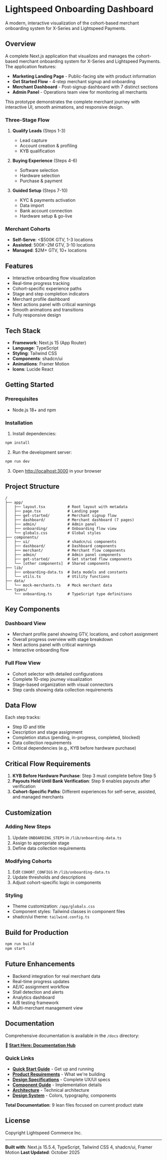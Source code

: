 # Lightspeed Onboarding Dashboard

A modern, interactive visualization of the cohort-based merchant onboarding system for X-Series and Lightspeed Payments.

## Overview

A complete Next.js application that visualizes and manages the cohort-based merchant onboarding system for X-Series and Lightspeed Payments. The application features:

- **Marketing Landing Page** - Public-facing site with product information
- **Get Started Flow** - 4-step merchant signup and onboarding
- **Merchant Dashboard** - Post-signup dashboard with 7 distinct sections
- **Admin Panel** - Operations team view for monitoring all merchants

This prototype demonstrates the complete merchant journey with interactive UI, smooth animations, and responsive design.

### Three-Stage Flow

1. **Qualify Leads** (Steps 1-3)
   - Lead capture
   - Account creation & profiling
   - KYB qualification

2. **Buying Experience** (Steps 4-6)
   - Software selection
   - Hardware selection
   - Purchase & payment

3. **Guided Setup** (Steps 7-10)
   - KYC & payments activation
   - Data import
   - Bank account connection
   - Hardware setup & go-live

### Merchant Cohorts

- **Self-Serve**: <$500K GTV, 1-3 locations
- **Assisted**: $500K-$2M GTV, 3-10 locations
- **Managed**: $2M+ GTV, 10+ locations

## Features

- Interactive onboarding flow visualization
- Real-time progress tracking
- Cohort-specific experience paths
- Stage and step completion indicators
- Merchant profile dashboard
- Next actions panel with critical warnings
- Smooth animations and transitions
- Fully responsive design

## Tech Stack

- **Framework**: Next.js 15 (App Router)
- **Language**: TypeScript
- **Styling**: Tailwind CSS
- **Components**: shadcn/ui
- **Animations**: Framer Motion
- **Icons**: Lucide React

## Getting Started

### Prerequisites

- Node.js 18+ and npm

### Installation

1. Install dependencies:
```bash
npm install
```

2. Run the development server:
```bash
npm run dev
```

3. Open [http://localhost:3000](http://localhost:3000) in your browser

## Project Structure

```
/
├── app/
│   ├── layout.tsx          # Root layout with metadata
│   ├── page.tsx            # Landing page
│   ├── get-started/        # Merchant signup flow
│   ├── dashboard/          # Merchant dashboard (7 pages)
│   ├── admin/              # Admin panel
│   ├── onboarding/         # Onboarding flow view
│   └── globals.css         # Global styles
├── components/
│   ├── ui/                 # shadcn/ui components
│   ├── dashboard/          # Dashboard components
│   ├── merchant/           # Merchant flow components
│   ├── admin/              # Admin panel components
│   ├── get-started/        # Get started flow components
│   └── [other components]  # Shared components
├── lib/
│   ├── onboarding-data.ts  # Data models and constants
│   └── utils.ts            # Utility functions
├── data/
│   └── mock-merchants.ts   # Mock merchant data
└── types/
    └── onboarding.ts       # TypeScript type definitions
```

## Key Components

### Dashboard View
- Merchant profile panel showing GTV, locations, and cohort assignment
- Overall progress overview with stage breakdown
- Next actions panel with critical warnings
- Interactive onboarding flow

### Full Flow View
- Cohort selector with detailed configurations
- Complete 10-step journey visualization
- Stage-based organization with visual connectors
- Step cards showing data collection requirements

## Data Flow

Each step tracks:
- Step ID and title
- Description and stage assignment
- Completion status (pending, in-progress, completed, blocked)
- Data collection requirements
- Critical dependencies (e.g., KYB before hardware purchase)

## Critical Flow Requirements

1. **KYB Before Hardware Purchase**: Step 3 must complete before Step 5
2. **Payouts Held Until Bank Verification**: Step 9 enables payouts after verification
3. **Cohort-Specific Paths**: Different experiences for self-serve, assisted, and managed merchants

## Customization

### Adding New Steps

1. Update `ONBOARDING_STEPS` in `/lib/onboarding-data.ts`
2. Assign to appropriate stage
3. Define data collection requirements

### Modifying Cohorts

1. Edit `COHORT_CONFIGS` in `/lib/onboarding-data.ts`
2. Update thresholds and descriptions
3. Adjust cohort-specific logic in components

### Styling

- Theme customization: `/app/globals.css`
- Component styles: Tailwind classes in component files
- shadcn/ui theme: `tailwind.config.ts`

## Build for Production

```bash
npm run build
npm start
```

## Future Enhancements

- Backend integration for real merchant data
- Real-time progress updates
- AE/IC assignment workflow
- Stall detection and alerts
- Analytics dashboard
- A/B testing framework
- Multi-merchant management view

## Documentation

Comprehensive documentation is available in the `/docs` directory:

**📖 [Start Here: Documentation Hub](./docs/README.md)**

### Quick Links

- **[Quick Start Guide](./docs/00-getting-started/QUICK_START.md)** - Get up and running
- **[Product Requirements](./docs/01-product/PRODUCT_REQUIREMENTS.md)** - What we're building
- **[Design Specifications](./docs/02-design/DESIGN_SPECIFICATIONS.md)** - Complete UX/UI specs
- **[Component Guide](./docs/03-implementation/COMPONENT_GUIDE.md)** - Implementation details
- **[Architecture](./docs/03-implementation/ARCHITECTURE.md)** - Technical architecture
- **[Design System](./docs/04-reference/DESIGN_SYSTEM.md)** - Colors, typography, components

**Total Documentation**: 9 lean files focused on current product state

## License

Copyright Lightspeed Commerce Inc.

---

**Built with**: Next.js 15.5.4, TypeScript, Tailwind CSS 4, shadcn/ui, Framer Motion
**Last Updated**: October 2025
